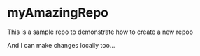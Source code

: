 # myAmazingRepo
This is a sample repo to demonstrate  how to create a new repoo

And I can make changes locally too...
